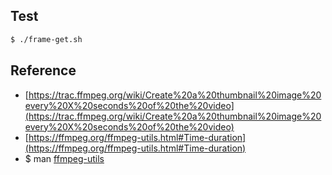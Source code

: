 
## Test

``` sh
$ ./frame-get.sh
```


## Reference


* [https://trac.ffmpeg.org/wiki/Create%20a%20thumbnail%20image%20every%20X%20seconds%20of%20the%20video](https://trac.ffmpeg.org/wiki/Create%20a%20thumbnail%20image%20every%20X%20seconds%20of%20the%20video)
* [https://ffmpeg.org/ffmpeg-utils.html#Time-duration](https://ffmpeg.org/ffmpeg-utils.html#Time-duration)
* $ man [ffmpeg-utils](http://manpages.ubuntu.com/manpages/bionic/en/man1/ffmpeg-utils.1.html)
